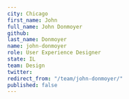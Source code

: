 ```yaml
---
city: Chicago
first_name: John
full_name: John Donmoyer
github: 
last_name: Donmoyer
name: john-donmoyer
role: User Experience Designer
state: IL
team: Design
twitter: 
redirect_from: "/team/john-donmoyer/"
published: false
---
```


